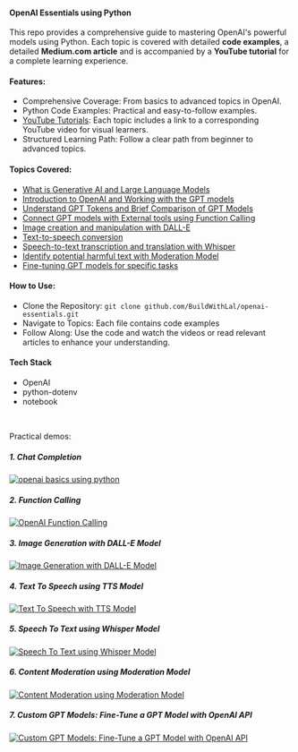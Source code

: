 #### OpenAI Essentials using Python

This repo provides a comprehensive guide to mastering OpenAI's powerful models using Python. Each topic is covered with detailed **code examples**, a detailed **Medium.com article** and is accompanied by a **YouTube tutorial** for a complete learning experience.

#### Features:
* Comprehensive Coverage: From basics to advanced topics in OpenAI.
* Python Code Examples: Practical and easy-to-follow examples.
* [YouTube Tutorials](https://www.youtube.com/playlist?list=PLJwCGAFWNNeFC39Ud-Jras6emjamtRqll): Each topic includes a link to a corresponding YouTube video for visual learners.
* Structured Learning Path: Follow a clear path from beginner to advanced topics.

#### Topics Covered:
* [What is Generative AI and Large Language Models](https://medium.com/@BuildWithLal/generative-ai-large-language-model-and-how-to-use-it-3a01d7abb77d)
* [Introduction to OpenAI and Working with the GPT models](https://medium.com/gopenai/openai-basics-in-python-5a97fd8ce13c)
* [Understand GPT Tokens and Brief Comparison of GPT Models](https://medium.com/gopenai/understand-gpt-tokens-and-models-comparison-16acc771a01c)
* [Connect GPT models with External tools using Function Calling](https://medium.com/gopenai/supercharge-gpt-model-connect-with-external-tools-using-openai-function-calling-241263aecade)
* [Image creation and manipulation with DALL-E](https://medium.com/gopenai/unlock-image-creation-with-openai-dall-e-create-edit-manipulate-b37a5a81f40e)
* [Text-to-speech conversion](https://medium.com/gopenai/openai-text-to-speech-bridging-language-barriers-with-versatile-voice-solutions-c1bb84a1679d)
* [Speech-to-text transcription and translation with Whisper](https://medium.com/gopenai/from-voice-to-text-openai-whisper-model-in-action-273ee4f3b46e)
* [Identify potential harmful text with Moderation Model](https://medium.com/gopenai/ai-powered-text-moderation-secure-content-with-openai-2eb2898b562f)
* [Fine-tuning GPT models for specific tasks](https://medium.com/gopenai/custom-gpt-models-fine-tune-a-gpt-model-with-openai-api-fad973968657)


#### How to Use:
* Clone the Repository: `git clone github.com/BuildWithLal/openai-essentials.git`
* Navigate to Topics: Each file contains code examples
* Follow Along: Use the code and watch the videos or read relevant articles to enhance your understanding.

#### Tech Stack

* OpenAI
* python-dotenv
* notebook

<br/>

Practical demos:

##### 1. Chat Completion
[![openai basics using python](https://img.youtube.com/vi/4_dTMYNcrIc/0.jpg)](https://www.youtube.com/watch?v=4_dTMYNcrIc)


##### 2. Function Calling
[![OpenAI Function Calling](https://img.youtube.com/vi/sHZc08dBX5Y/0.jpg)](https://www.youtube.com/watch?v=sHZc08dBX5Y)


##### 3. Image Generation with DALL-E Model
[![Image Generation with DALL-E Model](https://img.youtube.com/vi/b_1L_MnauFs/0.jpg)](https://www.youtube.com/watch?v=b_1L_MnauFs)


##### 4. Text To Speech using TTS Model
[![Text To Speech with TTS Model](https://img.youtube.com/vi/UwyDNkw2Fis/0.jpg)](https://www.youtube.com/watch?v=UwyDNkw2Fis)


##### 5. Speech To Text using Whisper Model
[![Speech To Text using Whisper Model](https://img.youtube.com/vi/X24Xtf2Iff8/0.jpg)](https://www.youtube.com/watch?v=X24Xtf2Iff8)


##### 6. Content Moderation using Moderation Model
[![Content Moderation using Moderation Model](https://img.youtube.com/vi/FjGcd--jNfc/0.jpg)](https://www.youtube.com/watch?v=FjGcd--jNfc)


##### 7. Custom GPT Models: Fine-Tune a GPT Model with OpenAI API
[![Custom GPT Models: Fine-Tune a GPT Model with OpenAI API](https://img.youtube.com/vi/VDwvKJsFCdU/0.jpg)](https://www.youtube.com/watch?v=VDwvKJsFCdU)
